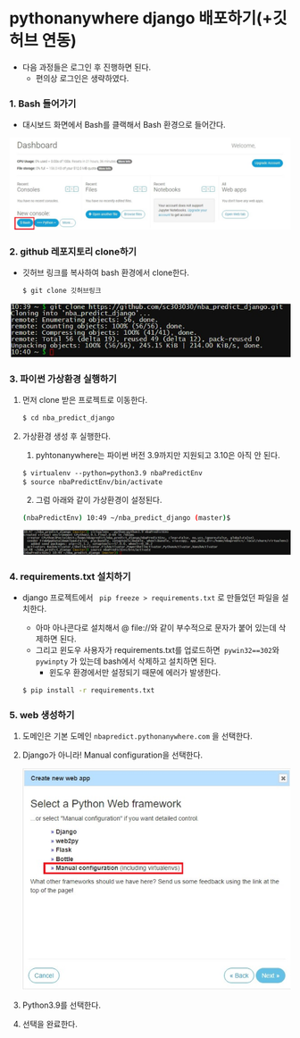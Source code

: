 # pythonanywhere django 배포하기(+깃허브 연동)

- 다음 과정들은 로그인 후 진행하면 된다.
  - 편의상 로그인은 생략하였다.

### 1. Bash 들어가기

- 대시보드 화면에서 Bash를 클랙해서 Bash 환경으로 들어간다.

![pyany_01](image/pyany_01.jpg)

### 2. github 레포지토리 clone하기

- 깃허브 링크를 복사하여 bash 환경에서 clone한다.

  ```bash
  $ git clone 깃허브링크
  ```

![pyany_02](image/pyany_02.jpg)

### 3. 파이썬 가상환경 실행하기

1. 먼저 clone 받은 프로젝트로 이동한다.

   ```bash
   $ cd nba_predict_django
   ```

2. 가상환경 생성 후 실행한다.

   1. pyhtonanywhere는 파이썬 버전 3.9까지만 지원되고 3.10은 아직 안 된다.

   ```
   $ virtualenv --python=python3.9 nbaPredictEnv
   $ source nbaPredictEnv/bin/activate
   ```

   2. 그럼 아래와 같이 가상환경이 설정된다.

   ```bash
   (nbaPredictEnv) 10:49 ~/nba_predict_django (master)$
   ```

   ![pyany_03](image/pyany_03.jpg)

### 4. requirements.txt 설치하기

- django 프로젝트에서 ` pip freeze > requirements.txt` 로 만들었던 파일을 설치한다.

  - 아마 아나콘다로 설치해서 @ file://와 같이 부수적으로 문자가 붙어 있는데 삭제하면 된다.
  - 그리고 윈도우 사용자가 requirements.txt를 업로드하면` pywin32==302`와 `pywinpty` 가 있는데 bash에서 삭제하고 설치하면 된다.
    - 윈도우 환경에서만 설정되기 때문에 에러가 발생한다.

  ```bash
  $ pip install -r requirements.txt
  ```

### 5. web 생성하기

1. 도메인은 기본 도메인 `nbapredict.pythonanywhere.com` 을 선택한다.

2. Django가 아니라! Manual configuration을 선택한다.

   ![pyany_04](image/pyany_04.jpg)

3. Python3.9를 선택한다.
4. 선택을 완료한다.
